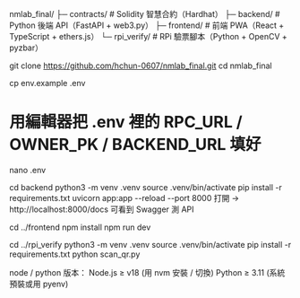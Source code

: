 nmlab_final/
├─ contracts/        # Solidity 智慧合約（Hardhat）
├─ backend/          # Python 後端 API（FastAPI + web3.py）
├─ frontend/         # 前端 PWA（React + TypeScript + ethers.js）
└─ rpi_verify/       # RPi 驗票腳本（Python + OpenCV + pyzbar）

git clone https://github.com/hchun-0607/nmlab_final.git
cd nmlab_final

cp env.example .env
# 用編輯器把 .env 裡的 RPC_URL / OWNER_PK / BACKEND_URL 填好
nano .env

cd backend
python3 -m venv .venv
source .venv/bin/activate
pip install -r requirements.txt
uvicorn app:app --reload --port 8000  打開 → http://localhost:8000/docs 可看到 Swagger 測 API

cd ../frontend
npm install
npm run dev

cd ../rpi_verify
python3 -m venv .venv
source .venv/bin/activate
pip install -r requirements.txt
python scan_qr.py

node / python 版本：
Node.js ≥ v18 (用 nvm 安裝 / 切換)
Python ≥ 3.11 (系統預裝或用 pyenv)